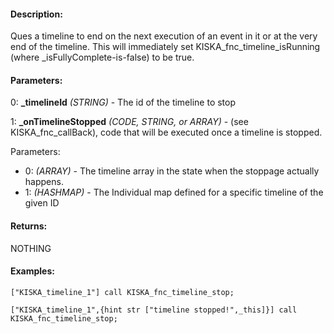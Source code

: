#### Description:
Ques a timeline to end on the next execution of an event in it or at the very end of the timeline. This will immediately set KISKA_fnc_timeline_isRunning (where _isFullyComplete-is-false) to be true.

#### Parameters:
0: **_timelineId** *(STRING)* - The id of the timeline to stop

1: **_onTimelineStopped** *(CODE, STRING, or ARRAY)* - (see KISKA_fnc_callBack),code that will be executed once a timeline is stopped. Parameters:- 0: *(ARRAY)* - The timeline array in the state when the stoppage actually happens.- 1: *(HASHMAP)* - The Individual map defined for a specific timeline of the given ID

#### Returns:
NOTHING

#### Examples:
```sqf
["KISKA_timeline_1"] call KISKA_fnc_timeline_stop;
```
```sqf
["KISKA_timeline_1",{hint str ["timeline stopped!",_this]}] call KISKA_fnc_timeline_stop;
```

